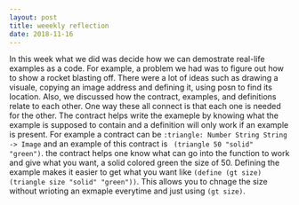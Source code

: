 ```yaml
---
layout: post
title: weeekly reflection
date: 2018-11-16
---
```


In this week what we did was decide how we can demostrate real-life examples as a code. For example, a problem we had was to figure out how to show a rocket blasting off. There were a lot of ideas such as drawing a visuale, copying an image address and defining it, using posn to find its location. Also, we discussed how the contract, examples, and definitions relate to each other. One way these all connect is that each one is needed for the other. The contract helps write the exameple by knowing what the example is supposed to contain and a definition will only work if an example is present. For example a contract can be ```:triangle: Number String String -> Image``` and an example of this contract is ``` (triangle 50 "solid" "green")```. the contract helps one know what can go into the function to work and give what you want, a solid colored green the size of 50. Defining the example makes it easier to get what you want like ```(define (gt size) (triangle size "solid" "green"))```. This allows you to chnage the size without wrioting an exmaple everytime and just using ```(gt size)```.    
